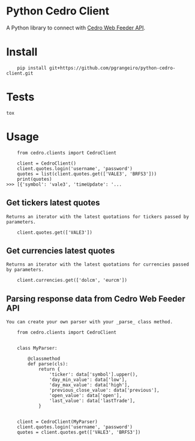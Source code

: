 # Python Cedro Client
A Python library to connect with [Cedro Web Feeder API](http://markets.cedrotech.com/market-data/#web-feeder).

# Install
```
    pip install git+https://github.com/pgrangeiro/python-cedro-client.git
```

# Tests
```
tox
```

# Usage
```
    from cedro.clients import CedroClient

    client = CedroClient()
    client.quotes.login('username', 'password')
    quotes = list(client.quotes.get(['VALE3', 'BRFS3']))
    print(quotes)
>>> [{'symbol': 'vale3', 'timeUpdate': '...
```

## Get tickers latest quotes
    Returns an iterator with the latest quotations for tickers passed by parameters.
```
    client.quotes.get(['VALE3'])
```

## Get currencies latest quotes
    Returns an iterator with the latest quotations for currencies passed by parameters.
```
    client.currencies.get(['dolcm', 'eurcm'])
```

## Parsing response data from Cedro Web Feeder API
    You can create your own parser with your _parse_ class method.
```
    from cedro.clients import CedroClient


    class MyParser:

        @classmethod
        def parse(cls):
            return {
                'ticker': data['symbol'].upper(),
                'day_min_value': data['low'],
                'day_max_value': data['high'],
                'previous_close_value': data['previous'],
                'open_value': data['open'],
                'last_value': data['lastTrade'],
            }


    client = CedroClient(MyParser)
    client.quotes.login('username', 'password')
    quotes = client.quotes.get(['VALE3', 'BRFS3'])
```
